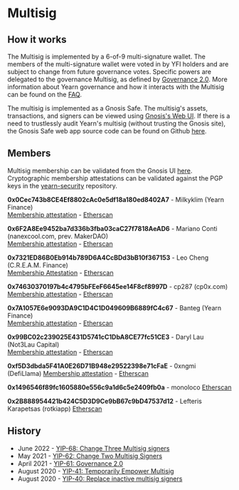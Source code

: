 # Multisig

## How it works

The Multisig is implemented by a 6-of-9 multi-signature wallet. The members of the multi-signature wallet were voted in by YFI holders and are subject to change from future governance votes. Specific powers are delegated to the governance Multisig, as defined by [Governance 2.0](https://gov.yearn.finance/t/yip-41-temporarily-empower-multisig/3630). More information about Yearn governance and how it interacts with the Multisig can be found on the [FAQ](https://docs.yearn.finance/resources/faq#governance).

The multisig is implemented as a Gnosis Safe. The multisig's assets, transactions, and signers can be viewed using [Gnosis's Web UI](https://gnosis-safe.io/app/eth:0xFEB4acf3df3cDEA7399794D0869ef76A6EfAff52/balances). If there is a need to trustlessly audit Yearn's multisig (without trusting the Gnosis site), the Gnosis Safe web app source code can be found on Github [here](https://github.com/gnosis/safe-react). 

## Members

Multisig membership can be validated from the Gnosis UI [here](https://gnosis-safe.io/app/eth:0xFEB4acf3df3cDEA7399794D0869ef76A6EfAff52/settings/owners).  
Cryptographic membership attestations can be validated against the PGP keys in the [yearn-security](https://github.com/yearn/yearn-security/tree/master/keys) repository.


**0x0Cec743b8CE4Ef8802cAc0e5df18a180ed8402A7** - Milkyklim (Yearn Finance)  
[Membership attestation](https://milkyklim.keybase.pub/yearn-social-proof.txt) - [Etherscan](https://etherscan.io/address/0x0Cec743b8CE4Ef8802cAc0e5df18a180ed8402A7)

**0x6F2A8Ee9452ba7d336b3fba03caC27f7818AeAD6** - Mariano Conti (nanexcool.com, prev. MakerDAO)  
[Membership attestation](https://twitter.com/nanexcool/status/1491900804223041540) - [Etherscan](https://etherscan.io/address/0x6F2A8Ee9452ba7d336b3fba03caC27f7818AeAD6)

**0x7321ED86B0Eb914b789D6A4CcBDd3bB10f367153** - Leo Cheng (C.R.E.A.M. Finance)  
[Membership Attestation](https://twitter.com/lumbergdoteth/status/1492736002724876291) - [Etherscan](https://etherscan.io/address/0x7321ED86B0Eb914b789D6A4CcBDd3bB10f367153)

**0x74630370197b4c4795bFEeF6645ee14F8cf8997D** - cp287 (cp0x.com)  
[Membership attestation](https://twitter.com/kaplansky1/status/1285427247286046725) - [Etherscan](https://etherscan.io/address/0x74630370197b4c4795bFEeF6645ee14F8cf8997D)

**0x7A1057E6e9093DA9C1D4C1D049609B6889fC4c67** - Banteg (Yearn Finance)  
[Membership attestation](https://twitter.com/bantg/status/1285426492906909696) - [Etherscan](https://etherscan.io/address/0x7A1057E6e9093DA9C1D4C1D049609B6889fC4c67)

**0x99BC02c239025E431D5741cC1DbA8CE77fc51CE3** - Daryl Lau (Not3Lau Capital)  
[Membership attestation](https://twitter.com/Daryllautk/status/1285434908383444992) - [Etherscan](https://etherscan.io/address/0x99BC02c239025E431D5741cC1DbA8CE77fc51CE3)

**0xf5D3dbda5F41A0E26D71B948e29522398e71cFaE** - 0xngmi (DefiLlama)
[Membership attestation](https://twitter.com/0xngmi/status/1590047391797088257) - [Etherscan](0xf5D3dbda5F41A0E26D71B948e29522398e71cFaE)

**0x1496546f89fc1605880e556c9a1d6c5e2409fb0a** - monoloco
[Etherscan](0x1496546f89fc1605880e556c9a1d6c5e2409fb0a)

**0x2B888954421b424C5D3D9Ce9bB67c9bD47537d12** - Lefteris Karapetsas (rotkiapp)
[Etherscan](0x2B888954421b424C5D3D9Ce9bB67c9bD47537d12)


## History

- June 2022 - [YIP-68: Change Three Multisig signers](https://gov.yearn.finance/t/yip-68-rotate-multisig-signers/12582)
- May 2021 - [YIP-62: Change Two Multisig Signers](https://gov.yearn.finance/t/yip-62-change-two-multisig-signers/10758)
- April 2021 - [YIP-61: Governance 2.0](https://gov.yearn.finance/t/yip-61-governance-2-0/10460)
- August 2020 - [YIP-41: Temporarily Empower Multisig](https://gov.yearn.finance/t/yip-41-temporarily-empower-multisig/3630)
- August 2020 - [YIP-40: Replace inactive multisig signers](https://yips.yearn.finance/YIPS/yip-40)